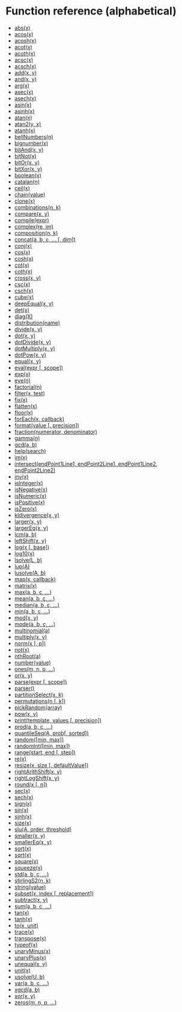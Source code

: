 # Function reference (alphabetical)

- [abs(x)](abs.md)
- [acos(x)](acos.md)
- [acosh(x)](acosh.md)
- [acot(x)](acot.md)
- [acoth(x)](acoth.md)
- [acsc(x)](acsc.md)
- [acsch(x)](acsch.md)
- [add(x, y)](add.md)
- [and(x, y)](and.md)
- [arg(x)](arg.md)
- [asec(x)](asec.md)
- [asech(x)](asech.md)
- [asin(x)](asin.md)
- [asinh(x)](asinh.md)
- [atan(x)](atan.md)
- [atan2(y, x)](atan2.md)
- [atanh(x)](atanh.md)
- [bellNumbers(n)](bellNumbers.md)
- [bignumber(x)](bignumber.md)
- [bitAnd(x, y)](bitAnd.md)
- [bitNot(x)](bitNot.md)
- [bitOr(x, y)](bitOr.md)
- [bitXor(x, y)](bitXor.md)
- [boolean(x)](boolean.md)
- [catalan(n)](catalan.md)
- [ceil(x)](ceil.md)
- [chain(value)](chain.md)
- [clone(x)](clone.md)
- [combinations(n, k)](combinations.md)
- [compare(x, y)](compare.md)
- [compile(expr)](compile.md)
- [complex(re, im)](complex.md)
- [composition(n, k)](composition.md)
- [concat(a, b, c, ... [, dim])](concat.md)
- [conj(x)](conj.md)
- [cos(x)](cos.md)
- [cosh(x)](cosh.md)
- [cot(x)](cot.md)
- [coth(x)](coth.md)
- [cross(x, y)](cross.md)
- [csc(x)](csc.md)
- [csch(x)](csch.md)
- [cube(x)](cube.md)
- [deepEqual(x, y)](deepEqual.md)
- [det(x)](det.md)
- [diag(X)](diag.md)
- [distribution(name)](distribution.md)
- [divide(x, y)](divide.md)
- [dot(x, y)](dot.md)
- [dotDivide(x, y)](dotDivide.md)
- [dotMultiply(x, y)](dotMultiply.md)
- [dotPow(x, y)](dotPow.md)
- [equal(x, y)](equal.md)
- [eval(expr [, scope])](eval.md)
- [exp(x)](exp.md)
- [eye(n)](eye.md)
- [factorial(n)](factorial.md)
- [filter(x, test)](filter.md)
- [fix(x)](fix.md)
- [flatten(x)](flatten.md)
- [floor(x)](floor.md)
- [forEach(x, callback)](forEach.md)
- [format(value [, precision])](format.md)
- [fraction(numerator, denominator)](fraction.md)
- [gamma(n)](gamma.md)
- [gcd(a, b)](gcd.md)
- [help(search)](help.md)
- [im(x)](im.md)
- [intersect(endPoint1Line1, endPoint2Line1, endPoint1Line2, endPoint2Line2)](intersect.md)
- [inv(x)](inv.md)
- [isInteger(x)](isInteger.md)
- [isNegative(x)](isNegative.md)
- [isNumeric(x)](isNumeric.md)
- [isPositive(x)](isPositive.md)
- [isZero(x)](isZero.md)
- [kldivergence(x, y)](kldivergence.md)
- [larger(x, y)](larger.md)
- [largerEq(x, y)](largerEq.md)
- [lcm(a, b)](lcm.md)
- [leftShift(x, y)](leftShift.md)
- [log(x [, base])](log.md)
- [log10(x)](log10.md)
- [lsolve(L, b)](lsolve.md)
- [lup(A)](lup.md)
- [lusolve(A, b)](lusolve.md)
- [map(x, callback)](map.md)
- [matrix(x)](matrix.md)
- [max(a, b, c, ...)](max.md)
- [mean(a, b, c, ...)](mean.md)
- [median(a, b, c, ...)](median.md)
- [min(a, b, c, ...)](min.md)
- [mod(x, y)](mod.md)
- [mode(a, b, c, ...)](mode.md)
- [multinomial(a)](multinomial.md)
- [multiply(x, y)](multiply.md)
- [norm(x [, p])](norm.md)
- [not(x)](not.md)
- [nthRoot(a)](nthRoot.md)
- [number(value)](number.md)
- [ones(m, n, p, ...)](ones.md)
- [or(x, y)](or.md)
- [parse(expr [, scope])](parse.md)
- [parser()](parser.md)
- [partitionSelect(x, k)](partitionSelect.md)
- [permutations(n [, k])](permutations.md)
- [pickRandom(array)](pickRandom.md)
- [pow(x, y)](pow.md)
- [print(template, values [, precision])](print.md)
- [prod(a, b, c, ...)](prod.md)
- [quantileSeq(A, prob[, sorted])](quantileSeq.md)
- [random([min, max])](random.md)
- [randomInt([min, max])](randomInt.md)
- [range(start, end [, step])](range.md)
- [re(x)](re.md)
- [resize(x, size [, defaultValue])](resize.md)
- [rightArithShift(x, y)](rightArithShift.md)
- [rightLogShift(x, y)](rightLogShift.md)
- [round(x [, n])](round.md)
- [sec(x)](sec.md)
- [sech(x)](sech.md)
- [sign(x)](sign.md)
- [sin(x)](sin.md)
- [sinh(x)](sinh.md)
- [size(x)](size.md)
- [slu(A, order, threshold)](slu.md)
- [smaller(x, y)](smaller.md)
- [smallerEq(x, y)](smallerEq.md)
- [sort(x)](sort.md)
- [sqrt(x)](sqrt.md)
- [square(x)](square.md)
- [squeeze(x)](squeeze.md)
- [std(a, b, c, ...)](std.md)
- [stirlingS2(n, k)](stirlingS2.md)
- [string(value)](string.md)
- [subset(x, index [, replacement])](subset.md)
- [subtract(x, y)](subtract.md)
- [sum(a, b, c, ...)](sum.md)
- [tan(x)](tan.md)
- [tanh(x)](tanh.md)
- [to(x, unit)](to.md)
- [trace(x)](trace.md)
- [transpose(x)](transpose.md)
- [typeof(x)](typeof.md)
- [unaryMinus(x)](unaryMinus.md)
- [unaryPlus(x)](unaryPlus.md)
- [unequal(x, y)](unequal.md)
- [unit(x)](unit.md)
- [usolve(U, b)](usolve.md)
- [var(a, b, c, ...)](var.md)
- [xgcd(a, b)](xgcd.md)
- [xor(x, y)](xor.md)
- [zeros(m, n, p, ...)](zeros.md)